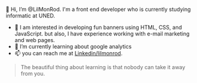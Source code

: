 👋 Hi, I’m @LilMonRod. I'm a front end developer who is currently studying informatic at UNED.
- 👀 I am interested in developing fun banners using HTML, CSS, and JavaScript. but also, I have experience working with e-mail marketing and web pages.
- 🌱 I’m currently learning about google analytics
- 📫 you can reach me at [Linkedin/lilmonrod](https://www.linkedin.com/in/lilmonrod/ "my linkedin profile").

>The beautiful thing about learning is that nobody can take it away from you.
